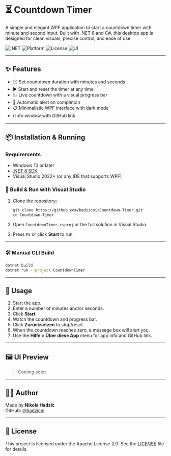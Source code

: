 # ⏳ Countdown Timer

A simple and elegant WPF application to start a countdown timer with minute and second input. Built with .NET 8 and C#, this desktop app is designed for clean visuals, precise control, and ease of use.

![.NET](https://img.shields.io/badge/.NET-8.0-blueviolet?logo=dotnet)
![Platform](https://img.shields.io/badge/platform-Windows-lightgrey)
![License](https://img.shields.io/badge/license-Apache--2.0-blue)
![UI](https://img.shields.io/badge/UI-WPF-informational)

---

## ✨ Features

- 🕒 Set countdown duration with minutes and seconds
- ▶️ Start and reset the timer at any time
- 📉 Live countdown with a visual progress bar
- 🔔 Automatic alert on completion
- 📋 Minimalistic WPF interface with dark mode
- ℹ️ Info window with GitHub link

---

## 📦 Installation & Running

### Requirements

- Windows 10 or later
- [.NET 8 SDK](https://dotnet.microsoft.com/en-us/download/dotnet/8.0)
- Visual Studio 2022+ (or any IDE that supports WPF)

### 🔧 Build & Run with Visual Studio

1. Clone the repository:
   ```bash
   git clone https://github.com/hadzicni/Countdown-Timer.git
   cd Countdown-Timer
   ```

2. Open `CountdownTimer.csproj` or the full solution in Visual Studio.

3. Press `F5` or click **Start** to run.

---

### 🛠️ Manual CLI Build

```bash
dotnet build
dotnet run --project CountdownTimer
```

---

## 🚀 Usage

1. Start the app.
2. Enter a number of minutes and/or seconds.
3. Click **Start**.
4. Watch the countdown and progress bar.
5. Click **Zurücksetzen** to stop/reset.
6. When the countdown reaches zero, a message box will alert you.
7. Use the **Hilfe > Über diese App** menu for app info and GitHub link.

---

## 🖼️ UI Preview

> Coming soon

---

## 👨‍💻 Author

Made by **Nikola Hadzic**  
GitHub: [@hadzicni](https://github.com/hadzicni)

---

## 📄 License

This project is licensed under the Apache License 2.0. See the [LICENSE](./LICENSE) file for details.

